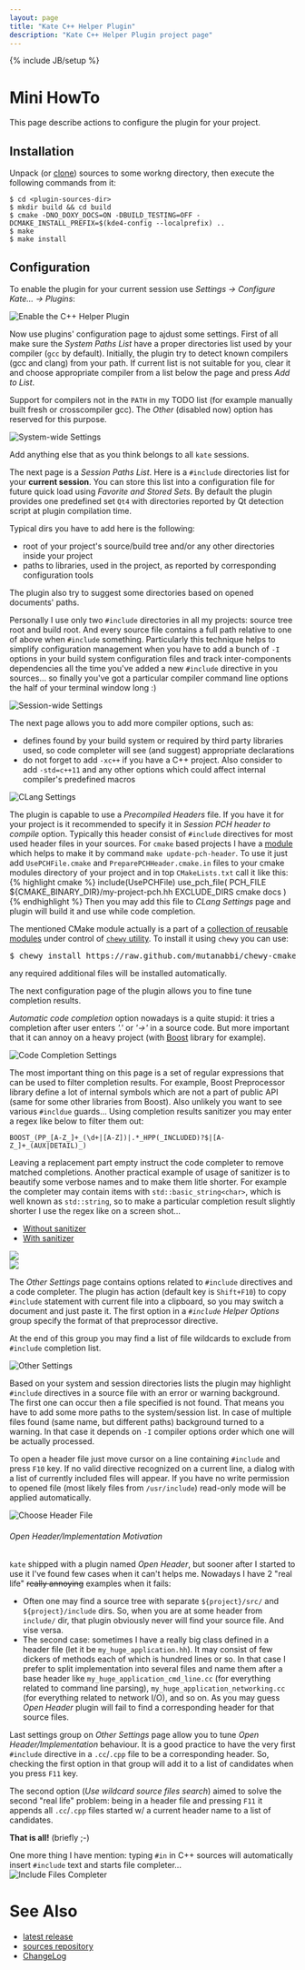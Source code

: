 ```yaml
---
layout: page
title: "Kate C++ Helper Plugin"
description: "Kate C++ Helper Plugin project page"
---
```

{% include JB/setup %}


Mini HowTo
==========

This page describe actions to configure the plugin for your project.

Installation
------------

Unpack (or <a data-original-title="$ git clone https://github.com/zaufi/kate-cpp-helper-plugin.git" 
href="#" data-toggle="tooltip" data-placement="top" title="">clone</a>) sources to some workng directory, then execute the following commands from it:

    $ cd <plugin-sources-dir>
    $ mkdir build && cd build
    $ cmake -DNO_DOXY_DOCS=ON -DBUILD_TESTING=OFF -DCMAKE_INSTALL_PREFIX=$(kde4-config --localprefix) ..
    $ make
    $ make install



Configuration
-------------

To enable the plugin for your current session use _Settings -> Configure Kate... -> Plugins_:

![Enable the C++ Helper Plugin](assets/images/cpphelper/enable.png "Enable the C++ Helper Plugin")

Now use plugins' configuration page to ajdust some settings. First of all make sure the _System Paths List_
have a proper directories list used by your compiler (`gcc` by default). Initially, the plugin try to detect
known compilers (gcc and clang) from your path. If current list is not suitable for you, clear it and 
choose appropriate compiler from a list below the page and press _Add to List_.

<div class="alert alert-info">
Support for compilers not in the <code>PATH</code> in my TODO list (for example manually built fresh or crosscompiler gcc).
The <em>Other</em> (disabled now) option has reserved for this purpose.
</div>

![System-wide Settings](assets/images/cpphelper/system.png "System-wide Settings")

Add anything else that as you think belongs to all `kate` sessions.

The next page is a _Session Paths List_. Here is a `#include` directories list for your **current session**.
You can store this list into a configuration file for future quick load using _Favorite and Stored Sets_.
By default the plugin provides one predefined set `Qt4` with directories reported by Qt detection script
at plugin compilation time.

Typical dirs you have to add here is the following:
* root of your project's source/build tree and/or any other directories inside your project
* paths to libraries, used in the project, as reported by corresponding configuration tools

The plugin also try to suggest some directories based on opened documents' paths.

<div class="alert alert-info">
Personally I use only two <code>#include</code> directories in all my projects: source tree root and build root.
And every source file contains a full path relative to one of above when <code>#include</code> something.
Particularly this technique helps to simplify configuration management when you have to add a bunch of 
<code>-I</code> options in your build system configuration files and track inter-components dependencies
all the time you've added a new <code>#include</code> directive in you sources... so finally you've got
a particular compiler command line options the half of your terminal window long :)
</div>

![Session-wide Settings](assets/images/cpphelper/session.png "Session-wide Settings")

The next page allows you to add more compiler options, such as:

* defines found by your build system or required by third party libraries used, so code completer
  will see (and suggest) appropriate declarations
* do not forget to add `-xc++` if you have a C++ project. Also consider to add `-std=c++11` and
  any other options which could affect internal compiler's predefined macros

![CLang Settings](assets/images/cpphelper/clang-settings.png "CLang Settings")

The plugin is capable to use a _Precompiled Headers_ file. If you have it for your project
is it recommended to specify it in _Session PCH header to compile_ option. Typically this header
consist of `#include` directives for most used header files in your sources. For `cmake` based projects
I have a [module](https://github.com/mutanabbi/chewy-cmake-rep/blob/master/UsePCHFile.cmake) which helps
to make it by command `make update-pch-header`. To use it just add `UsePCHFile.cmake` and 
`PreparePCHHeader.cmake.in` files to your cmake modules directory of your project and in top `CMakeLists.txt`
call it like this:
{% highlight cmake %}
include(UsePCHFile)
use_pch_file(
    PCH_FILE ${CMAKE_BINARY_DIR}/my-project-pch.hh
    EXCLUDE_DIRS cmake docs
  )
{% endhighlight %}
Then you may add this file to _CLang Settings_ page and plugin will build it and use while code completion.

<div class="alert alert-success">
The mentioned CMake module actually is a part of a <a href="https://github.com/mutanabbi/chewy-cmake-rep" target="_blank">
collection of reusable modules</a> under control of <a href="https://github.com/mutanabbi/chewy" target="_blank">
<code>chewy</code> utility</a>. To install it using <code>chewy</code> you can use:
<pre>
$ chewy install https://raw.github.com/mutanabbi/chewy-cmake-rep/master/UsePCHFile.cmake
</pre>
any required additional files will be installed automatically.
</div>

The next configuration page of the plugin allows you to fine tune completion results.

<div class="alert alert-error">
<em>Automatic code completion</em> option nowadays is a quite stupid: it tries a completion 
after user enters <em>'.'</em> or <em>'->'</em> in a source code. But more important that it can annoy on
a heavy project (with <a href="http://boost.org" target="_blank">Boost</a> library for example).
</div>

![Code Completion Settings](assets/images/cpphelper/completion-settings.png "Code Completion Settings")

The most important thing on this page is a set of regular expressions that can be used to filter
completion results. For example, Boost Preprocessor library define a lot of internal symbols which are
not a part of public API (same for some other libraries from Boost). Also unlikely you want to see
various `#incldue` guards... Using completion results sanitizer you may enter a regex like below
to filter them out:

    BOOST_(PP_[A-Z_]+_(\d+|[A-Z])|.*_HPP(_INCLUDED)?$|[A-Z_]+_(AUX|DETAIL)_)

Leaving a replacement part empty instruct the code completer to remove matched completions. Another practical
example of usage of sanitizer is to beautify some verbose names and to make them litle shorter. For example
the completer may contain items with `std::basic_string<char>`, which is well known as `std::string`, so to make
a particular completion result slightly shorter I use the regex like on a screen shot...

<div class="tabbable">
    <ul class="nav nav-tabs">
        <li class="active"><a data-toggle="tab" href="#no-sanitizer">Without sanitizer</a></li>
        <li><a data-toggle="tab" href="#sanitizer">With sanitizer</a></li>
    </ul>
    <div class="tab-content">
        <div id="no-sanitizer" class="tab-pane active">
            <img src="assets/images/cpphelper/sanitizer-disabled.png" class="img-rounded" />
        </div>
        <div id="sanitizer" class="tab-pane">
            <img src="assets/images/cpphelper/sanitizer-enabled.png" class="img-rounded" />
        </div>
    </div>
</div>

The _Other Settings_ page contains options related to `#include` directives and a code completer.
The plugin has action (default key is `Shift+F10`) to copy `#include` statement with current file
into a clipboard, so you may switch a document and just paste it. The first option in a 
_`#include` Helper Options_ group specify the format of that preprocessor directive.

At the end of this group you may find a list of file wildcards to exclude from `#include` completion list.

![Other Settings](assets/images/cpphelper/other-settings.png "Other Settings")

Based on your system and session directories lists the plugin may highlight `#include` directives
in a source file with an error or warning background. The first one can occur then a file specified is
not found. That means you have to add some more paths to the system/session list. In case of multiple
files found (same name, but different paths) background turned to a warning. In that case it depends
on `-I` compiler options order which one will be actually processed.

To open a header file just move cursor on a line containing `#include` and press `F10` key.
If no valid directive recognized on a current line, a dialog with a list of currently included files will appear.
If you have no write permission to opened file (most likely files from `/usr/include`) read-only
mode will be applied automatically.

![Choose Header File](assets/images/cpphelper/choose-header-dialog.png "Choose Header File")


<div class="alert alert-info">
<h6>Open Header/Implementation Motivation</h6>
<p>
<code>kate</code> shipped with a plugin named <em>Open Header</em>, but sooner after I started to use it I've found
few cases when it can't helps me. Nowadays I have 2 "real life" <del>really annoying</del> examples when it fails:
</p>

<ul>
<li>
Often one may find a source tree with separate <code>${project}/src/</code> and <code>${project}/include</code> dirs.
So, when you are at some header from <code>include/</code> dir, that plugin obviously never will find 
your source file. And vise versa.
</li>

<li>
The second case: sometimes I have a really big class defined in a header file
(let it be <code>my_huge_application.hh</code>). It may consist of few dickers of methods each of which is
hundred lines or so. In that case I prefer to split implementation into several files and name them
after a base header like <code>my_huge_application_cmd_line.cc</code> (for everything related to command 
line parsing), <code>my_huge_application_networking.cc</code> (for everything related to network I/O), 
and so on. As you may guess <em>Open Header</em> plugin will fail to find a corresponding header for that
source files.
</li>
</ul>
</div>

Last settings group on _Other Settings_ page allow you to tune _Open Header/Implementation_ behaviour.
It is a good practice to have the very first `#include` directive in a `.cc`/`.cpp` file to be a corresponding
header. So, checking the first option in that group will add it to a list of candidates when you press `F11` key.

The second option (_Use wildcard source files search_) aimed to solve the second "real life" problem:
being in a header file and pressing `F11` it appends all `.cc`/`.cpp` files started w/ a current header name
to a list of candidates.

**That is all!** (briefly ;-)

<div class="alert alert-info">
One more thing I have mention: typing <code>#in</code> in C++ sources will automatically insert <code>#include</code>
text and starts file completer...
</div>

<img src="assets/images/cpphelper/include-completer.png" class="img-rounded" title="Include Files Completer" />


See Also
========

* [latest release](http://kde-apps.org/content/show.php/?content=148606)
* [sources repository](https://github.com/zaufi/kate-cpp-helper-plugin)
* [ChangeLog](https://github.com/zaufi/kate-cpp-helper-plugin/blob/master/Changes.md)
